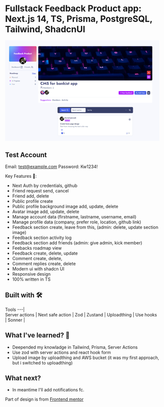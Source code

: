 # Fullstack Feedback Product app: Next.js 14, TS, Prisma, PostgreSQL, Tailwind, ShadcnUI 

![section-ss](public/ss/section-ss.png)

## Test Account
Email: test@example.com
Password: Kw1234!

Key Features 🔑:
- Next Auth by credentials, github
- Friend request send, cancel
- Friend add, delete
- Public profile create
- Public profile background image add, update, delete
- Avatar image add, update, delete
- Manage account data (firstname, lastname, username, email)
- Manage profile data (company, prefer role, location, github link)
- Feedback section create, leave from this, (admin: delete, update section image)
- Feedback section activity log
- Feedback section add friends (admin: give admin, kick member)
- Feebacks roadmap view 
- Feedback create, delete, update
- Comment create, delete, 
- Comment replies create, delete
- Modern ui with shadcn UI
- Responsive design
- 100% written in TS

## Built with 🛠

Tools 
---|  
Server actions |
Next safe action |
Zod | 
Zustand | 
Uploadthing | 
Use hooks | 
Sonner | 

<h2>What I've learned? 📗</h2>

- Deepended my knowladge in Tailwind, Prisma, Server Actions
- Use zod with server actions and react hook form
- Upload image by uploadthing and AWS bucket (it was my first approach, but i switched to uploadthing)

<h2>What next?</h2>

- In meantime I'll add notifications fc.

<p>Part of design is from <a href="https://www.frontendmentor.io/challenges/product-feedback-app-wbvUYqjR6" target="_blank">Frontend mentor</a></p>
  
